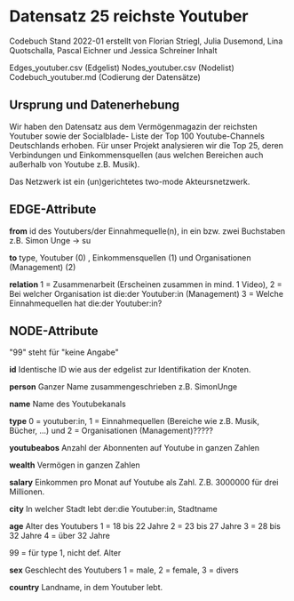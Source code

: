 # Datensatz 25 reichste Youtuber

Codebuch Stand 2022-01 erstellt von Florian Striegl, Julia Dusemond, Lina Quotschalla, Pascal Eichner und Jessica Schreiner
Inhalt

Edges_youtuber.csv (Edgelist)
Nodes_youtuber.csv (Nodelist)
Codebuch_youtuber.md (Codierung der Datensätze)

## Ursprung und Datenerhebung

Wir haben den Datensatz aus dem Vermögenmagazin der reichsten Youtuber sowie der Socialblade- Liste der Top 100 Youtube-Channels Deutschlands erhoben. Für unser Projekt analysieren wir die Top 25, deren Verbindungen und Einkommensquellen (aus welchen Bereichen auch außerhalb von Youtube z.B. Musik).

Das Netzwerk ist ein (un)gerichtetes two-mode Akteursnetzwerk.

## EDGE-Attribute

**from**
id des Youtubers/der Einnahmequelle(n), in ein bzw. zwei Buchstaben z.B. Simon Unge -> su

**to**
type, Youtuber (0) , Einkommensquellen (1) und Organisationen (Management) (2)

**relation** 
1 = Zusammenarbeit (Erscheinen zusammen in mind. 1 Video), 2 = Bei welcher Organisation ist die:der Youtuber:in (Management) 3 = Welche Einnahmequellen hat die:der Youtuber:in? 


## NODE-Attribute

"99" steht für "keine Angabe"

**id**
Identische ID wie aus der edgelist zur Identifikation der Knoten.

**person** 
Ganzer Name zusammengeschrieben z.B. SimonUnge 

**name**
Name des Youtubekanals

**type**
0 = youtuber:in, 1 = Einnahmequellen (Bereiche wie z.B. Musik, Bücher, ...) und 2 = Organisationen (Management)?????

**youtubeabos**
Anzahl der Abonnenten auf Youtube in ganzen Zahlen

**wealth**
Vermögen in ganzen Zahlen

**salary**
Einkommen pro Monat auf Youtube als Zahl. Z.B. 3000000 für drei Millionen.

**city**
In welcher Stadt lebt der:die Youtuber:in, Stadtname

**age**
Alter des Youtubers
1 = 18 bis 22 Jahre 2 = 23 bis 27 Jahre 3 = 28 bis 32 Jahre 4 = über 32 Jahre

99 = für type 1, nicht def. Alter

**sex**
Geschlecht des Youtubers
1 = male, 2 = female, 3 = divers

**country** 
Landname, in dem Youtuber lebt.



